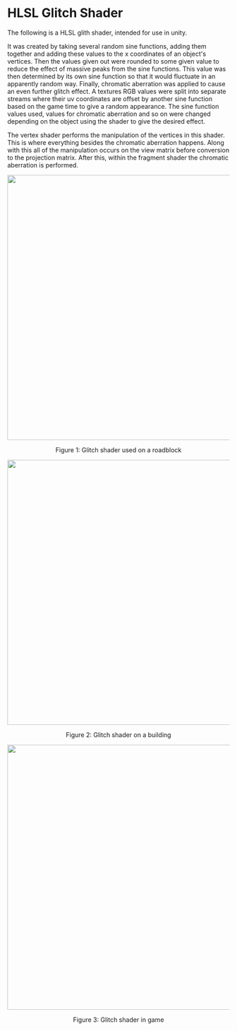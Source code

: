 # HLSL Glitch Shader

The following is a HLSL glith shader, intended for use in unity.

It was created by taking several random sine functions, adding them together and adding these values to the x coordinates of an object's vertices. Then the values given out were rounded to some given value to reduce the effect of massive peaks from the sine functions. This value was then determined by its own sine function so that it would fluctuate in an apparently random way. Finally, chromatic aberration was applied to cause an even further glitch effect. A textures RGB values were split into separate streams where their uv coordinates are offset by another sine function based on the game time to give a random appearance. The sine function values used, values for chromatic aberration and so on were changed depending on the object using the shader to give the desired effect.

The vertex shader performs the manipulation of the vertices in this shader. This is where everything besides the chromatic aberration happens. Along with this all of the manipulation occurs on the view matrix before conversion to the projection matrix. After this, within the fragment shader the chromatic aberration is performed.

<p align="center">
  <img src="README-Images/fig1.gif" width="600">
</p>
<div align="center">
  Figure 1: Glitch shader used on a roadblock
  <p></p>
</div>

<p align="center">
  <img src="README-Images/fig2.gif" width="600">
</p>
<div align="center">
  Figure 2: Glitch shader on a building
  <p></p>
</div>

<p align="center">
  <img src="README-Images/fig3.gif" width="600">
</p>
<div align="center">
  Figure 3: Glitch shader in game
  <p></p>
</div>
